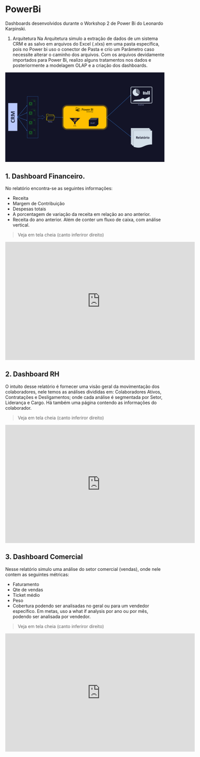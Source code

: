 # **PowerBi**

Dashboards desenvolvidos durante o Workshop 2 de Power Bi do Leonardo Karpinski. 



1.	Arquitetura 
Na Arquitetura simulo a extração de dados de um sistema CRM e as salvo em arquivos do Excel (.xlxs) em uma pasta específica, pois no Power bi uso o conector de Pasta e crio um Parâmetro caso necessite alterar o caminho dos arquivos.
Com os arquivos devidamente importados para Power Bi, realizo alguns tratamentos nos dados e posteriormente a modelagem OLAP e a criação dos dashboards.

![](https://github.com/Ehor26/PowerBi/blob/master/Arquitetura.png)





## 1.	Dashboard Financeiro.
No relatório encontra-se as seguintes informações:
- Receita
- Margem de Contribuição
- Despesas totais
- A porcentagem de variação da receita em relação ao ano anterior.
- Receita do ano anterior.
Além de conter um fluxo de caixa, com análise vertical. 
>Veja em tela cheia (canto inferiror direito)

<iframe width="600" height="373.5" src="https://app.powerbi.com/view?r=eyJrIjoiYThiNDlhYzktYzc1Zi00Zjc4LWE0NDAtODNmNjVlYTY4YTZmIiwidCI6ImVhNzM0MGQ2LWVmNjEtNGFhMy05ODFjLWM4NjgxODY4YzY1NyJ9&pageName=ReportSection5720485a3842ec570ee6" frameborder="0" allowFullScreen="true"></iframe>




## 2.	Dashboard RH
O intuito desse relatório é fornecer uma visão geral da movimentação dos colaboradores, nele temos as análises divididas em: Colaboradores Ativos, Contratações e Desligamentos; onde cada análise é segmentada por Setor, Liderança e Cargo. Há também uma página contendo as informações do colaborador. 
>Veja em tela cheia (canto inferiror direito)

<iframe width="600" height="373.5" src="https://app.powerbi.com/view?r=eyJrIjoiZTcxMmViYzItZmY4Zi00YmRkLTgzYzUtOWNiNjliNGM1YzcwIiwidCI6ImVhNzM0MGQ2LWVmNjEtNGFhMy05ODFjLWM4NjgxODY4YzY1NyJ9" frameborder="0" allowFullScreen="true"></iframe>



## 3.	Dashboard Comercial
Nesse relatório simulo uma análise do setor comercial (vendas), onde nele contem as seguintes métricas: 
 - Faturamento
- Qte de vendas
- Ticket médio
- Peso
- Cobertura
 podendo ser analisadas no geral ou para um vendedor específico. 
Em metas, uso a what if analysis por ano ou por mês, podendo ser analisada por vendedor.
>Veja em tela cheia (canto inferiror direito)

<iframe width="600" height="373.5" src="https://app.powerbi.com/view?r=eyJrIjoiODIxNGJlZmMtM2E3OC00ZGIyLTg2ZDgtOTFmMjZiYTZjODQ5IiwidCI6ImVhNzM0MGQ2LWVmNjEtNGFhMy05ODFjLWM4NjgxODY4YzY1NyJ9" frameborder="0" allowFullScreen="true"></iframe>
